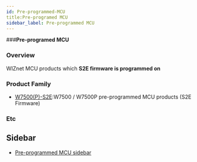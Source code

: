 ```yaml
---
id: Pre-programmed-MCU
title:Pre-programed MCU
sidebar_label: Pre-programmed MCU
---
```

###**Pre-programed MCU**

### Overview
WIZnet MCU products which **S2E firmware is programmed on**

### Product Family

 * [W7500(P)-S2E](W7500(P)-S2E.md):W7500 / W7500P pre-programmed MCU products (S2E Firmware)

### Etc 

## Sidebar
 
 * [Pre-programmed MCU sidebar](Pre-programmed-MCU-sidebar)
